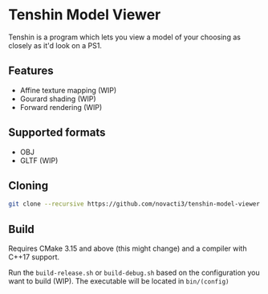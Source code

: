 # Tenshin Model Viewer
Tenshin is a program which lets you view a model of your choosing as closely as it'd look on a PS1.

## Features
- Affine texture mapping (WIP)
- Gourard shading (WIP)
- Forward rendering (WIP)

## Supported formats
- OBJ
- GLTF (WIP)

## Cloning
```bash
git clone --recursive https://github.com/novacti3/tenshin-model-viewer "Tenshin"
```

## Build
Requires CMake 3.15 and above (this might change) and a compiler with C++17 support.

Run the `build-release.sh` or `build-debug.sh` based on the configuration you want to build (WIP). The executable will be located in `bin/(config)`